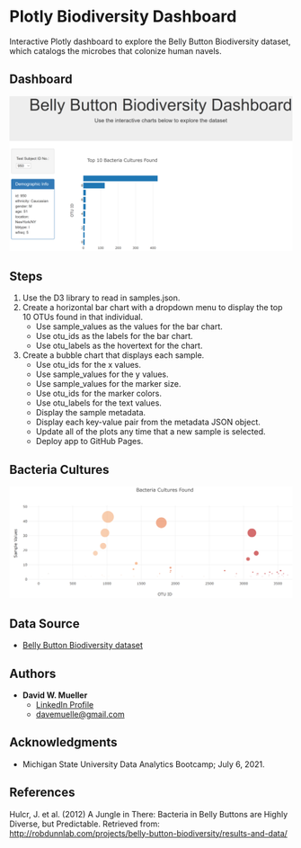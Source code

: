 # Plotly Biodiversity Dashboard

Interactive Plotly dashboard to explore the Belly Button Biodiversity dataset, which catalogs the microbes that colonize human navels.

## Dashboard

![biodiversity_dashboard](Images/biodiversity_dashboard.png)

## Steps

1. Use the D3 library to read in samples.json.
2. Create a horizontal bar chart with a dropdown menu to display the top 10 OTUs found in that individual.
   - Use sample_values as the values for the bar chart.
   - Use otu_ids as the labels for the bar chart.
   - Use otu_labels as the hovertext for the chart.
3. Create a bubble chart that displays each sample.
   - Use otu_ids for the x values.
   - Use sample_values for the y values.
   - Use sample_values for the marker size.
   - Use otu_ids for the marker colors.
   - Use otu_labels for the text values.
   - Display the sample metadata.
   - Display each key-value pair from the metadata JSON object.
   - Update all of the plots any time that a new sample is selected.
   - Deploy app to GitHub Pages.

## Bacteria Cultures

![bacteria_cultures_bubble](Images/bacteria_cultures_bubble.png)

## Data Source

- [Belly Button Biodiversity dataset](http://robdunnlab.com/projects/belly-button-biodiversity/)

## Authors

- **David W. Mueller**
  - [LinkedIn Profile](https://www.linkedin.com/in/davidwaltermueller/)
  - davemuelle@gmail.com

## Acknowledgments

- Michigan State University Data Analytics Bootcamp; July 6, 2021.

## References

Hulcr, J. et al. (2012) A Jungle in There: Bacteria in Belly Buttons are Highly Diverse, but Predictable. Retrieved from: <http://robdunnlab.com/projects/belly-button-biodiversity/results-and-data/>

